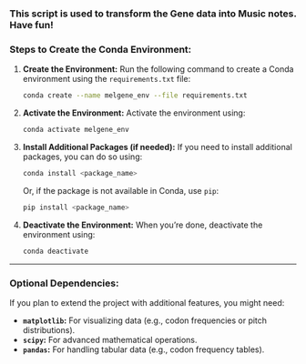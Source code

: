 ### **This script is used to transform the Gene data into Music notes. Have fun!**




### **Steps to Create the Conda Environment:**

1. **Create the Environment:**
   Run the following command to create a Conda environment using the `requirements.txt` file:

   ```bash
   conda create --name melgene_env --file requirements.txt
   ```

2. **Activate the Environment:**
   Activate the environment using:

   ```bash
   conda activate melgene_env
   ```

3. **Install Additional Packages (if needed):**
   If you need to install additional packages, you can do so using:

   ```bash
   conda install <package_name>
   ```

   Or, if the package is not available in Conda, use `pip`:

   ```bash
   pip install <package_name>
   ```

4. **Deactivate the Environment:**
   When you’re done, deactivate the environment using:

   ```bash
   conda deactivate
   ```

---

### **Optional Dependencies:**

If you plan to extend the project with additional features, you might need:

- **`matplotlib`:** For visualizing data (e.g., codon frequencies or pitch distributions).
- **`scipy`:** For advanced mathematical operations.
- **`pandas`:** For handling tabular data (e.g., codon frequency tables).
